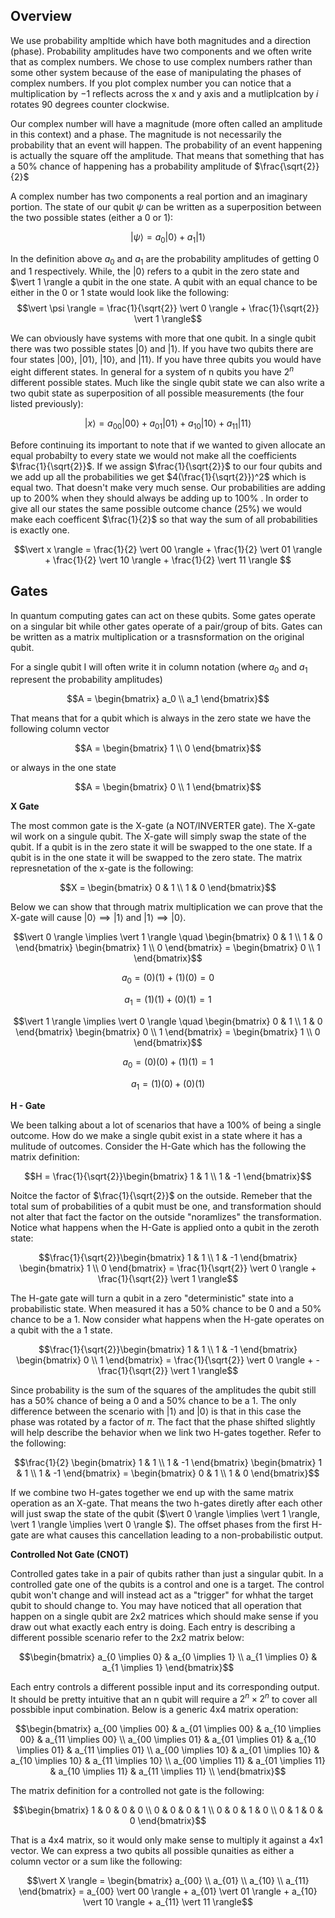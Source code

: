 ## Overview

We use probability ampltide which have both magnitudes and a direction (phase). Probability amplitudes have two components and we often write that as complex numbers. We chose to use complex numbers rather than some other system because of the ease of manipulating the phases of complex numbers. If you plot complex number you can notice that a multiplication by $-1$ reflects across the x and y axis and a mutliplcation by $i$ rotates 90 degrees counter clockwise.

Our complex number will have a magnitude (more often called an amplitude in this context) and a phase. The magnitude is not necessarily the probability that an event will happen. The probability of an event happening is actually the square off the amplitude. That means that something that has a 50% chance of happening has a probability amplitude of $\frac{\sqrt{2}}{2}$

A complex number has two components a real portion and an imaginary portion. The state of our qubit $\psi$ can be written as a superposition between the two possible states (either a 0 or 1):

$$\vert \psi \rangle = a_0 \vert 0 \rangle +  a_1 \vert 1 \rangle $$

In the definition above $a_0$ and $a_1$ are the probability amplitudes of getting 0 and 1 respectively. While, the $\vert 0 \rangle$ refers to a qubit in the zero state and $\vert 1 \rangle a qubit in the one state. A qubit with an equal chance to be either in the 0 or 1 state would look like the following:
$$\vert \psi \rangle = \frac{1}{\sqrt{2}} \vert 0 \rangle + \frac{1}{\sqrt{2}} \vert 1 \rangle$$

We can obviously have systems with more that one qubit. In a single qubit there was two possible states $\vert 0 \rangle$ and $\vert 1 \rangle$. If you have two qubits there are four states $\vert 00 \rangle$, $\vert 01 \rangle$, $\vert 10 \rangle$, and $\vert 11 \rangle$. If you have three qubits you would have eight different states. In general for a system of n qubits you have $2^n$ different possible states. Much like the single qubit state we can also write a two qubit state as superposition of all possible measurements (the four listed previously):

$$\vert x \rangle = a_{00} \vert 00 \rangle + a_{01} \vert 01 \rangle + a_{10} \vert 10 \rangle + a_{11} \vert 11 \rangle $$
 
Before continuing its important to note that if we wanted to given allocate an equal probabilty to every state we would not make all the coefficients $\frac{1}{\sqrt{2}}$. If we assign $\frac{1}{\sqrt{2}}$ to our four qubits and we add up all the probabilities we get $4(\frac{1}{\sqrt{2}})^2$ which is equal two. That doesn't make very much sense. Our probabilities are adding up to 200% when they should always be adding up to 100% . In order to give all our states the same possible outcome chance (25%) we would make each coefficent $\frac{1}{2}$ so that way the sum of all probabilities is exactly one.

$$\vert x \rangle = \frac{1}{2} \vert 00 \rangle + \frac{1}{2} \vert 01 \rangle + \frac{1}{2} \vert 10 \rangle + \frac{1}{2} \vert 11 \rangle $$

## Gates

In quantum computing gates can act on these qubits. Some gates operate on a singular bit while other gates operate of a pair/group of bits. Gates can be written as a matrix multiplication or a trasnsformation on the original qubit.

For a single qubit I will often write it in column notation (where $a_0$ and $a_1$ represent the probability amplitudes)
```math
A = \begin{bmatrix}
a_0 \\
a_1
\end{bmatrix}
```
That means that for a qubit which is always in the zero state we have the following column vector
```math
A = \begin{bmatrix}
1 \\
0
\end{bmatrix}
```
or always in the one state 
```math
A = \begin{bmatrix}
0 \\
1
\end{bmatrix}
```

**X Gate**

The most common gate is the X-gate (a NOT/INVERTER gate). The X-gate wil work on a singule qubit. The X-gate will simply swap the state of the qubit. If a qubit is in the zero state it will be swapped to the one state. If a qubit is in the one state it will be swapped to the zero state. The matrix represnetation of the x-gate is the following:

```math
X = \begin{bmatrix}
0 & 1 \\
1 & 0 
\end{bmatrix}
```

Below we can show that through matrix multiplication we can prove that the X-gate will cause $\vert 0 \rangle \implies \vert 1 \rangle$  and $\vert 1 \rangle \implies \vert 0 \rangle$.

```math
\vert 0 \rangle \implies \vert 1 \rangle \quad
\begin{bmatrix}
0 & 1 \\
1 & 0 
\end{bmatrix}
\begin{bmatrix}
1 \\
0 
\end{bmatrix}
=
\begin{bmatrix}
0 \\
1 
\end{bmatrix}
```

$$a_0 = (0)(1) + (1)(0) = 0$$

$$a_1 = (1)(1) + (0)(1) = 1$$


```math
\vert 1 \rangle \implies \vert 0 \rangle \quad
\begin{bmatrix}
0 & 1 \\
1 & 0 
\end{bmatrix}
\begin{bmatrix}
0 \\
1 
\end{bmatrix}
=
\begin{bmatrix}
1 \\
0 
\end{bmatrix}
```

$$a_0 = (0)(0) + (1)(1) = 1$$

$$a_1 = (1)(0) + (0)(1)$$

**H - Gate**

We been talking about a lot of scenarios that have a 100% of being a single outcome. How do we make a single qubit exist in a state where it has a mulitude of outcomes. Consider the H-Gate which has the following the matrix definition:


```math
H = \frac{1}{\sqrt{2}}\begin{bmatrix}
1 & 1 \\
1 & -1 
\end{bmatrix}
```

Noitce the factor of $\frac{1}{\sqrt{2}}$ on the outside. Remeber that the total sum of probabilities of a qubit must be one, and transformation should not alter that fact the factor on the outside "noramlizes" the transformation. Notice what happens when the H-Gate is applied onto a qubit in the zeroth state:

```math
\frac{1}{\sqrt{2}}\begin{bmatrix}
1 & 1 \\
1 & -1 
\end{bmatrix}
\begin{bmatrix}
1 \\
0
\end{bmatrix}
= \frac{1}{\sqrt{2}} \vert 0 \rangle + \frac{1}{\sqrt{2}} \vert 1 \rangle
```
The H-gate gate will turn a qubit in a zero "deterministic" state into a probabilistic state. When measured it has a 50% chance to be 0 and a 50% chance to be a 1.  Now consider what happens when the H-gate operates on a qubit with the a 1 state.

```math
\frac{1}{\sqrt{2}}\begin{bmatrix}
1 & 1 \\
1 & -1 
\end{bmatrix}
\begin{bmatrix}
0 \\
1
\end{bmatrix}
= \frac{1}{\sqrt{2}} \vert 0 \rangle + -\frac{1}{\sqrt{2}} \vert 1 \rangle
```
Since probability is the sum of the squares of the amplitudes the qubit still has a 50% chance of being a 0 and a 50% chance to be a 1. The only difference between the scenario with $\vert 1 \rangle$ and $\vert 0 \rangle$ is that in this case the phase was rotated by a factor of $\pi$. The fact that the phase shifted slightly will help describe the behavior when we link two H-gates together. Refer to the following:

```math
\frac{1}{2}
\begin{bmatrix}
1 & 1 \\
1 & -1 
\end{bmatrix}
\begin{bmatrix}
1 & 1 \\
1 & -1 
\end{bmatrix}
=
\begin{bmatrix}
0 & 1 \\
1 & 0 
\end{bmatrix}
```
If we combine two H-gates together we end up with the same matrix operation as an X-gate. That means the two h-gates diretly after each other will just swap the state of the qubit ($\vert 0 \rangle \implies \vert 1 \rangle, \vert 1 \rangle \implies \vert 0 \rangle $). The offset phases from the first H-gate are what causes this cancellation leading to a non-probabilistic output.

**Controlled Not Gate (CNOT)**

Controlled gates take in a pair of qubits rather than just a singular qubit. In a controlled gate one of the qubits is a control and one is a target. The control qubit won't change and will instead act as a "trigger" for whhat the target qubit to should change to. You may have noticed that all operation that happen on a single qubit are 2x2 matrices which should make sense if you draw out what exactly each entry is doing. Each entry is describing a different possible scenario refer to the 2x2 matrix below:

```math
\begin{bmatrix}
a_{0 \implies 0} & a_{0 \implies 1} \\
a_{1 \implies 0} & a_{1 \implies 1} 
\end{bmatrix}
```
Each entry controls a different possible input and its corresponding output. It should be pretty intuitive that an n qubit will require a $2^n \times 2^n$ to cover all possbible input combination. Below is a generic 4x4 matrix operation:
```math
\begin{bmatrix}
a_{00 \implies 00} & a_{01 \implies 00} & a_{10 \implies 00} & a_{11 \implies 00} \\
a_{00 \implies 01} & a_{01 \implies 01} & a_{10 \implies 01} & a_{11 \implies 01} \\
a_{00 \implies 10} & a_{01 \implies 10} & a_{10 \implies 10} & a_{11 \implies 10} \\
a_{00 \implies 11} & a_{01 \implies 11} & a_{10 \implies 11} & a_{11 \implies 11} \\
\end{bmatrix}
```
The matrix definition for a controlled not gate is the following:
```math
\begin{bmatrix}
1 & 0 & 0 & 0 \\
0 & 0 & 0 & 1 \\
0 & 0 & 1 & 0 \\
0 & 1 & 0 & 0 
\end{bmatrix}
```

That is a 4x4 matrix, so it would only make sense to multiply it against a 4x1 vector. We can express a two qubits all possible qunaities as either a column vector or a sum like the following:

```math
\vert X \rangle =
\begin{bmatrix}
a_{00} \\
a_{01} \\
a_{10} \\
a_{11} 
\end{bmatrix}
= a_{00} \vert 00 \rangle + a_{01} \vert 01 \rangle + a_{10}  \vert 10 \rangle + a_{11} \vert 11 \rangle
```

